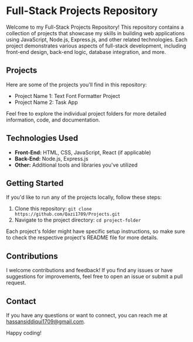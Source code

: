 # Full-Stack Projects Repository

Welcome to my Full-Stack Projects Repository! This repository contains a collection of projects that showcase my skills in building web applications using JavaScript, Node.js, Express.js, and other related technologies. Each project demonstrates various aspects of full-stack development, including front-end design, back-end logic, database integration, and more.

## Projects

Here are some of the projects you'll find in this repository:

- Project Name 1: Text Font Formatter Project
- Project Name 2: Task App
  


Feel free to explore the individual project folders for more detailed information, code, and documentation.

## Technologies Used

- **Front-End:** HTML, CSS, JavaScript, React (if applicable)
- **Back-End:** Node.js, Express.js
- **Other:** Additional tools and libraries you've utilized

## Getting Started

If you'd like to run any of the projects locally, follow these steps:

1. Clone this repository: `git clone https://github.com/Qazi1709/Projects.git`
2. Navigate to the project directory: `cd project-folder`


Each project's folder might have specific setup instructions, so make sure to check the respective project's README file for more details.

## Contributions

I welcome contributions and feedback! If you find any issues or have suggestions for improvements, feel free to open an issue or submit a pull request.

## Contact

If you have any questions or want to connect, you can reach me at [hassansiddiqui1709@gmail.com](mailto:hassansiddiqui1709@gmail.com).

Happy coding!

